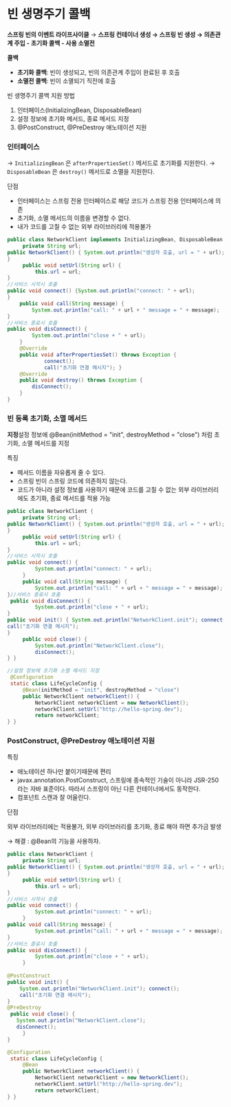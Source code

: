 # 빈 생명주기 콜백

**스프링 빈의 이벤트 라이프사이클**
→ **스프링 컨테이너 생성 → 스프링 빈 생성 → 의존관계 주입 - 초기화 콜백 - 사용 소멸전** 

**콜백**

- **초기화 콜백**: 빈이 생성되고, 빈의 의존관계 주입이 완료된 후 호출
- **소멸전 콜백**: 빈이 소멸되기 직전에 호출

빈 생명주기 콜백 지원 방법

1. 인터페이스(InitializingBean, DisposableBean) 
2. 설정 정보에 초기화 메서드, 종료 메서드 지정 
3. @PostConstruct, @PreDestroy 애노테이션 지원

### 인터페이스

→ `InitializingBean` 은 `afterPropertiesSet()` 메서드로 초기화를 지원한다. → `DisposableBean` 은 `destroy()` 메서드로 소멸을 지원한다.

단점

- 인터페이스는 스프링 전용 인터페이스로 해당 코드가 스프링 전용 인터페이스에 의존
- 초기화, 소멸 메서드의 이름을 변경할 수 없다.
- 내가 코드를 고칠 수 없는 외부 라이브러리에 적용불가

```java
public class NetworkClient implements InitializingBean, DisposableBean {
     private String url;
public NetworkClient() { System.out.println("생성자 호출, url = " + url);
}
     public void setUrl(String url) {
         this.url = url;
}
//서비스 시작시 호출
public void connect() {System.out.println("connect: " + url);
}
    public void call(String message) {
        System.out.println("call: " + url + " message = " + message);
}
//서비스 종료시 호출
public void disConnect() {
        System.out.println("close + " + url);
    }
    @Override
    public void afterPropertiesSet() throws Exception {
			connect();
			call("초기화 연결 메시지"); }
    @Override
    public void destroy() throws Exception {
        disConnect();
    }
}

```

### **빈 등록 초기화**, **소멸 메서드**

**지정**설정 정보에 @Bean(initMethod = "init", destroyMethod = "close") 처럼 초기화, 소멸 메서드를 지정

특징

- 메서드 이름을 자유롭게 줄 수 있다.
- 스프링 빈이 스프링 코드에 의존하지 않는다.
- 코드가 아니라 설정 정보를 사용하기 때문에 코드를 고칠 수 없는 외부 라이브러리에도 초기화, 종료 메서드를 적용 가능

```java
public class NetworkClient {
     private String url;
public NetworkClient() { System.out.println("생성자 호출, url = " + url);
}
     public void setUrl(String url) {
         this.url = url;
}
//서비스 시작시 호출
public void connect() {
         System.out.println("connect: " + url);
     }
     public void call(String message) {
         System.out.println("call: " + url + " message = " + message);
}//서비스 종료시 호출
 public void disConnect() {
         System.out.println("close + " + url);
}
public void init() { System.out.println("NetworkClient.init"); connect();
call("초기화 연결 메시지");
}
     public void close() {
         System.out.println("NetworkClient.close");
         disConnect();
} }

//설정 정보에 초기화 소멸 메서드 지정
 @Configuration
 static class LifeCycleConfig {
     @Bean(initMethod = "init", destroyMethod = "close")
     public NetworkClient networkClient() {
         NetworkClient networkClient = new NetworkClient();
         networkClient.setUrl("http://hello-spring.dev");
         return networkClient;
} }

```

### PostConstruct, @PreDestroy 애노테이션 지원

특징

- 애노테이션 하나만 붙이기때문에 편리
- javax.annotation.PostConstruct,  스프링에 종속적인 기술이 아니라 JSR-250
라는 자바 표준이다. 따라서 스프링이 아닌 다른 컨테이너에서도 동작한다.
- 컴포넌트 스캔과 잘 어울린다.

단점

외부 라이브러리에는 적용불가, 외부 라이브러리를 초기화, 종료 해야 하면 추가금 발생

→ 해결 : @Bean의 기능을 사용하자.

```java
public class NetworkClient {
     private String url;
public NetworkClient() { System.out.println("생성자 호출, url = " + url);
}
     public void setUrl(String url) {
         this.url = url;
}
//서비스 시작시 호출
public void connect() {
         System.out.println("connect: " + url);
     }
public void call(String message) {
         System.out.println("call: " + url + " message = " + message);
}
//서비스 종료시 호출
public void disConnect() {
         System.out.println("close + " + url);
     }
     
@PostConstruct
public void init() {
	System.out.println("NetworkClient.init"); connect();
	call("초기화 연결 메시지");
}
@PreDestroy
 public void close() {
   System.out.println("NetworkClient.close");
   disConnect();
     }
}

@Configuration
 static class LifeCycleConfig {
     @Bean
     public NetworkClient networkClient() {
         NetworkClient networkClient = new NetworkClient();
         networkClient.setUrl("http://hello-spring.dev");
         return networkClient;
} }
```
